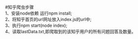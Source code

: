 #知乎爬虫步骤<br/>
1、安装node依赖 运行npm install;<br/>
2、将知乎首页的url网址放入index.js的url中;<br/>
3、执行npm start(node index);<br/>
4、读取lastData.txt,即爬取到的该知乎用户的所有问题回答及数量。<br/>